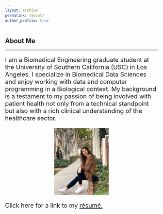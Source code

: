 ```yaml
---
layout: archive
permalink: /about/
author_profile: true
---
```


<h2>About Me</h2>
<hr>
<p style="font-size:20px"> I am a Biomedical Engineering graduate student at the University of Southern California (USC) in Los Angeles. I specialize in Biomedical Data Sciences and enjoy working with data and computer programming in a Biological context. My background is a testament to my passion of being involved with patient health not only from a technical standpoint but also with a rich clinical understanding of the healthcare sector. </p>
<center>
<img src="/images/me.png" alt="me" width="180" height="220">
</center>
<p style='font-size:20px'> Click here for a link to my <a href="/images/Niki_Tavakoli.pdf">résumé.</a> </p>
